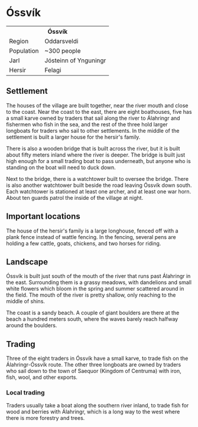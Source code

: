# Óssvík

<table><tbody>
	<tr> <th colspan=2>Óssvík</th> </tr>
	<tr> <td>Region</td> <td>Oddarsveldi</td> </tr>
	<tr> <td>Population</td> <td>~300 people</td> </tr>
	<tr> <td>Jarl</td> <td>Jósteinn of Ynguningr</td> </tr>
	<tr> <td>Hersir</td> <td>Felagi</td> </tr>
</tbody></table>

## Settlement
The houses of the village are built together, near the river mouth and close to the coast. Near the coast to the east, there are eight boathouses, five has a small karve owned by traders that sail along the river to Álahringr and fishermen who fish in the sea, and the rest of the three hold larger longboats for traders who sail to other settlements. In the middle of the settlement is built a larger house for the hersir's family.

There is also a wooden bridge that is built across the river, but it is built about fifty meters inland where the river is deeper. The bridge is built just high enough for a small trading boat to pass underneath, but anyone who is standing on the boat will need to duck down.

Next to the bridge, there is a watchtower built to oversee the bridge. There is also another watchtower built beside the road leaving Óssvík down south. Each watchtower is stationed at least one archer, and at least one war horn. About ten guards patrol the inside of the village at night.

## Important locations
The house of the hersir's family is a large longhouse, fenced off with a plank fence instead of wattle fencing. In the fencing, several pens are holding a few cattle, goats, chickens, and two horses for riding.

## Landscape
Óssvík is built just south of the mouth of the river that runs past Álahringr in the east. Surrounding them is a grassy meadows, with dandelions and small white flowers which bloom in the spring and summer scattered around in the field. The mouth of the river is pretty shallow, only reaching to the middle of shins.

The coast is a sandy beach. A couple of giant boulders are there at the beach a hundred meters south, where the waves barely reach halfway around the boulders.

## Trading
Three of the eight traders in Óssvík have a small karve, to trade fish on the Álahringr-Óssvík route. The other three longboats are owned by traders who sail down to the town of Saequor (Kingdom of Centruma) with iron, fish, wool, and other exports.

### Local trading
Traders usually take a boat along the southern river inland, to trade fish for wood and berries with Álahringr, which is a long way to the west where there is more forestry and trees.
